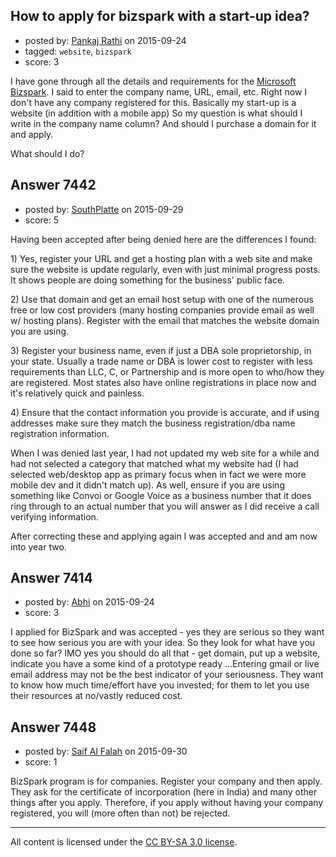## How to apply for bizspark with a start-up idea?

- posted by: [Pankaj Rathi](https://stackexchange.com/users/7010228/pankaj-rathi) on 2015-09-24
- tagged: `website`, `bizspark`
- score: 3

<p>I have gone through all the details and requirements for the <a href="https://www.microsoft.com/bizspark/" rel="nofollow">Microsoft Bizspark</a>. I said to enter the company name, URL, email, etc. 
Right now I don't have any company registered for this.
Basically my start-up is a website (in addition with a mobile app) So my question is what should I write in the company name column? And should I purchase a domain for it and apply.</p>

<p>What should I do?</p>



## Answer 7442

- posted by: [SouthPlatte](https://stackexchange.com/users/926971/southplatte) on 2015-09-29
- score: 5

<p>Having been accepted after being denied here are the differences I found:</p>

<p>1) Yes, register your URL and get a hosting plan with a web site and make sure the website is update regularly, even with just minimal progress posts.  It shows people are doing something for the business' public face.</p>

<p>2) Use that domain and get an email host setup with one of the numerous free or low cost providers (many hosting companies provide email as well w/ hosting plans).  Register with the email that matches the website domain you are using.</p>

<p>3) Register your business name, even if just a DBA sole proprietorship, in your state.  Usually a trade name or DBA is lower cost to register with less requirements than LLC, C, or Partnership and is more open to who/how they are registered.  Most states also have online registrations in place now and it's relatively quick and painless.</p>

<p>4) Ensure that the contact information you provide is accurate, and if using addresses make sure they match the business registration/dba name registration information.</p>

<p>When I was denied last year, I had not updated my web site for a while and had not selected a category that matched what my website had (I had selected web/desktop app as primary focus when in fact we were more mobile dev and it didn't match up).  As well, ensure if you are using something like Convoi or Google Voice as a business number that it does ring through to an actual number that you will answer as I did receive a call verifying information.</p>

<p>After correcting these and applying again I was accepted and and am now into year two.</p>



## Answer 7414

- posted by: [Abhi](https://stackexchange.com/users/200253/abhi) on 2015-09-24
- score: 3

<p>I applied for BizSpark and was accepted - yes they are serious so they want to see how serious you are with your idea. So they look for what have you done so far? IMO yes you should do all that - get domain, put up a website, indicate you have a some kind of a prototype ready ...Entering gmail or live email address may not be the best indicator of your seriousness. They want to know how much time/effort have you invested; for them to let you use their resources at no/vastly reduced cost.</p>



## Answer 7448

- posted by: [Saif Al Falah](https://stackexchange.com/users/1405882/saif-al-falah) on 2015-09-30
- score: 1

<p>BizSpark program is for companies. Register your company and then apply. They ask for the certificate of incorporation (here in India) and many other things after you apply. Therefore, if you apply without having your company registered, you will (more often than not) be rejected.</p>




---

All content is licensed under the [CC BY-SA 3.0 license](https://creativecommons.org/licenses/by-sa/3.0/).
